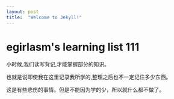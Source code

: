 ```yaml
---
layout: post
title:  "Welcome to Jekyll!"
---
```



# egirlasm's learning list 111

小时候,我们读写背记,才能掌握部分的知识。

也就是说即使我在这里记录我所学的,整理之后也不一定记住多少东西。

这是有些悲伤的事情。但是不能因为学的少，所以就什么都不做了。